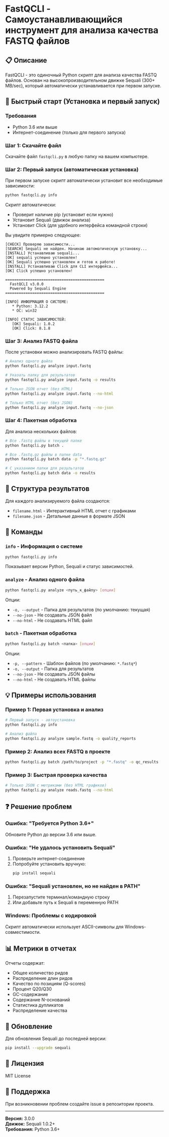 # FastQCLI - Самоустанавливающийся инструмент для анализа качества FASTQ файлов

## 📋 Описание

FastQCLI - это одиночный Python скрипт для анализа качества FASTQ файлов. Основан на высокопроизводительном движке Sequali (300+ MB/sec), который автоматически устанавливается при первом запуске.

## 🚀 Быстрый старт (Установка и первый запуск)

### Требования
- Python 3.6 или выше
- Интернет-соединение (только для первого запуска)

### Шаг 1: Скачайте файл
Скачайте файл `fastqcli.py` в любую папку на вашем компьютере.

### Шаг 2: Первый запуск (автоматическая установка)

При первом запуске скрипт автоматически установит все необходимые зависимости:

```bash
python fastqcli.py info
```

Скрипт автоматически:
- Проверит наличие pip (установит если нужно)
- Установит Sequali (движок анализа)
- Установит Click (для удобного интерфейса командной строки)

Вы увидите примерно следующее:
```
[CHECK] Проверяю зависимости...
[SEARCH] Sequali не найден. Начинаю автоматическую установку...
[INSTALL] Устанавливаю sequali...
[OK] sequali успешно установлен!
[OK] Sequali успешно установлен и готов к работе!
[INSTALL] Устанавливаю Click для CLI интерфейса...
[OK] Click успешно установлен!

============================================
  FastQCLI v3.0.0
  Powered by Sequali Engine
============================================

[INFO] ИНФОРМАЦИЯ О СИСТЕМЕ:
   * Python: 3.12.2
   * ОС: win32

[INFO] СТАТУС ЗАВИСИМОСТЕЙ:
   [OK] Sequali: 1.0.2
   [OK] Click: 8.1.8
```

### Шаг 3: Анализ FASTQ файла

После установки можно анализировать FASTQ файлы:

```bash
# Анализ одного файла
python fastqcli.py analyze input.fastq

# Указать папку для результатов
python fastqcli.py analyze input.fastq -o results

# Только JSON отчет (без HTML)
python fastqcli.py analyze input.fastq --no-html

# Только HTML отчет (без JSON)
python fastqcli.py analyze input.fastq --no-json
```

### Шаг 4: Пакетная обработка

Для анализа нескольких файлов:

```bash
# Все .fastq файлы в текущей папке
python fastqcli.py batch .

# Все .fastq.gz файлы в папке data
python fastqcli.py batch data -p "*.fastq.gz"

# С указанием папки для результатов
python fastqcli.py batch data -o results
```

## 📂 Структура результатов

Для каждого анализируемого файла создаются:
- `filename.html` - Интерактивный HTML отчет с графиками
- `filename.json` - Детальные данные в формате JSON

## 🔧 Команды

### `info` - Информация о системе
```bash
python fastqcli.py info
```
Показывает версии Python, Sequali и статус зависимостей.

### `analyze` - Анализ одного файла
```bash
python fastqcli.py analyze <путь_к_файлу> [опции]
```

Опции:
- `-o, --output` - Папка для результатов (по умолчанию: текущая)
- `--no-json` - Не создавать JSON файл
- `--no-html` - Не создавать HTML файл

### `batch` - Пакетная обработка
```bash
python fastqcli.py batch <папка> [опции]
```

Опции:
- `-p, --pattern` - Шаблон файлов (по умолчанию: `*.fastq*`)
- `-o, --output` - Папка для результатов
- `--no-json` - Не создавать JSON файлы
- `--no-html` - Не создавать HTML файлы

## 💡 Примеры использования

### Пример 1: Первая установка и анализ
```bash
# Первый запуск - автоустановка
python fastqcli.py info

# Анализ файла
python fastqcli.py analyze sample.fastq -o quality_reports
```

### Пример 2: Анализ всех FASTQ в проекте
```bash
python fastqcli.py batch /path/to/project -p "*.fastq" -o qc_results
```

### Пример 3: Быстрая проверка качества
```bash
# Только JSON с метриками (без HTML графиков)
python fastqcli.py analyze reads.fastq --no-html
```

## ❓ Решение проблем

### Ошибка: "Требуется Python 3.6+"
Обновите Python до версии 3.6 или выше.

### Ошибка: "Не удалось установить Sequali"
1. Проверьте интернет-соединение
2. Попробуйте установить вручную:
   ```bash
   pip install sequali
   ```

### Ошибка: "Sequali установлен, но не найден в PATH"
1. Перезапустите терминал/командную строку
2. Или добавьте путь к Sequali в переменную PATH

### Windows: Проблемы с кодировкой
Скрипт автоматически использует ASCII-символы для Windows-совместимости.

## 📊 Метрики в отчетах

Отчеты содержат:
- Общее количество ридов
- Распределение длин ридов
- Качество по позициям (Q-scores)
- Процент Q20/Q30
- GC-содержание
- Содержание N-оснований
- Статистика дупликатов
- Распределение качества

## 🔄 Обновление

Для обновления Sequali до последней версии:
```bash
pip install --upgrade sequali
```

## 📝 Лицензия

MIT License

## 🤝 Поддержка

При возникновении проблем создайте issue в репозитории проекта.

---

**Версия:** 3.0.0  
**Движок:** Sequali 1.0.2+  
**Требования:** Python 3.6+